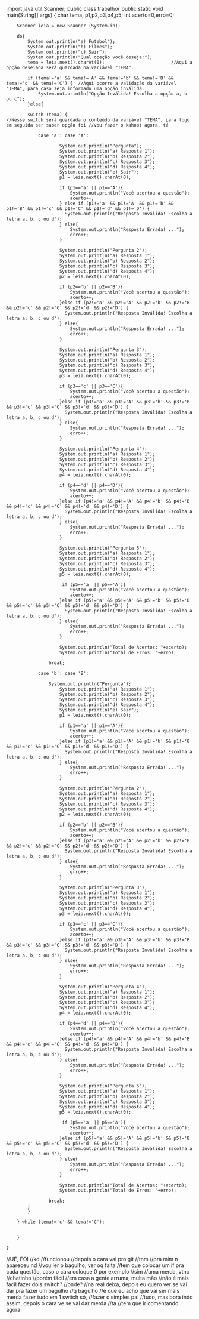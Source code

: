 import java.util.Scanner;
public class trabalho{
    public static void main(String[] args) {
        char tema, p1,p2,p3,p4,p5;
        int acerto=0,erro=0;

        Scanner leia = new Scanner (System.in);

        do{
            System.out.println("a) Futebol");
            System.out.println("b) Filmes");
            System.out.println("c) Sair");
            System.out.println("Qual opeção você deseja:");
            tema = leia.next().charAt(0);                         //Aqui a opção desejada será guardada na variável "TEMA".

            if (tema!='a' && tema!='A' && tema!='b' && tema!='B' && tema!='c' && tema!='C') {  //Aqui ocorre a validação da variável "TEMA", para caso seja informado uma opção inválida.
                System.out.println("Opção Inválida! Escolha a opção a, b ou c");
            }else{
                
            switch (tema) {                                            //Nesse switch será guardada o conteúdo da variável "TEMA", para logo em seguida ser saber opção foi //vou fazer o kahoot agora, tá
   
                case 'a': case 'A':
                
                        System.out.println("Pergunta");
                        System.out.println("a) Resposta 1");
                        System.out.println("b) Resposta 2");
                        System.out.println("c) Resposta 3");
                        System.out.println("d) Resposta 4");
                        System.out.println("e) Sair");
                        p1 = leia.next().charAt(0);
                        
                        if (p1=='a' || p1=='A'){
                            System.out.println("Você acertou a questão");
                            acerto++;
                        } else if (p1!='a' && p1!='A' && p1!='b' && p1!='B' && p1!='c' && p1!='C' && p1!='d' && p1!='D') {
                          System.out.println("Resposta Inválida! Escolha a letra a, b, c ou d");  
                        } else{
                            System.out.println("Resposta Errada! ...");
                            erro++;
                        }

                        System.out.println("Pergunta 2");
                        System.out.println("a) Resposta 1");
                        System.out.println("b) Resposta 2");
                        System.out.println("c) Resposta 3");
                        System.out.println("d) Resposta 4");
                        p2 = leia.next().charAt(0);

                        if (p2=='b' || p2=='B'){
                            System.out.println("Você acertou a questão");
                            acerto++;
                        }else if (p2!='a' && p2!='A' && p2!='b' && p2!='B' && p2!='c' && p2!='C' && p2!='d' && p2!='D') {
                          System.out.println("Resposta Inválida! Escolha a letra a, b, c ou d");  
                        } else{
                            System.out.println("Resposta Errada! ...");
                            erro++;
                        }

                        System.out.println("Pergunta 3");
                        System.out.println("a) Resposta 1");
                        System.out.println("b) Resposta 2");
                        System.out.println("c) Resposta 3");
                        System.out.println("d) Resposta 4");
                        p3 = leia.next().charAt(0);

                        if (p3=='c' || p3=='C'){
                            System.out.println("Você acertou a questão");
                            acerto++;
                        }else if (p3!='a' && p3!='A' && p3!='b' && p3!='B' && p3!='c' && p3!='C' && p3!='d' && p3!='D') {
                          System.out.println("Resposta Inválida! Escolha a letra a, b, c ou d");  
                        } else{
                            System.out.println("Resposta Errada! ...");
                            erro++;
                        }

                        System.out.println("Pergunta 4");
                        System.out.println("a) Resposta 1");
                        System.out.println("b) Resposta 2");
                        System.out.println("c) Resposta 3");
                        System.out.println("d) Resposta 4");
                        p4 = leia.next().charAt(0);

                        if (p4=='d' || p4=='D'){
                            System.out.println("Você acertou a questão");
                            acerto++;
                        }else if (p4!='a' && p4!='A' && p4!='b' && p4!='B' && p4!='c' && p4!='C' && p4!='d' && p4!='D') {
                          System.out.println("Resposta Inválida! Escolha a letra a, b, c ou d");  
                        } else{
                            System.out.println("Resposta Errada! ...");
                            erro++;
                        }

                        System.out.println("Pergunta 5");
                        System.out.println("a) Resposta 1");
                        System.out.println("b) Resposta 2");
                        System.out.println("c) Resposta 3");
                        System.out.println("d) Resposta 4");
                        p5 = leia.next().charAt(0);

                         if (p5=='a' || p5=='A'){
                            System.out.println("Você acertou a questão");
                            acerto++;
                        }else if (p5!='a' && p5!='A' && p5!='b' && p5!='B' && p5!='c' && p5!='C' && p5!='d' && p5!='D') {
                          System.out.println("Resposta Inválida! Escolha a letra a, b, c ou d");  
                        } else{
                            System.out.println("Resposta Errada! ...");
                            erro++;
                        }

                        System.out.println("Total de Acertos: "+acerto);
                        System.out.println("Total de Erros: "+erro);

                    break;
            
                case 'b': case 'B':
                    
                    System.out.println("Pergunta");
                        System.out.println("a) Resposta 1");
                        System.out.println("b) Resposta 2");
                        System.out.println("c) Resposta 3");
                        System.out.println("d) Resposta 4");
                        System.out.println("e) Sair");
                        p1 = leia.next().charAt(0);
                        
                        if (p1=='a' || p1=='A'){
                            System.out.println("Você acertou a questão");
                            acerto++;
                        }else if (p1!='a' && p1!='A' && p1!='b' && p1!='B' && p1!='c' && p1!='C' && p1!='d' && p1!='D') {
                          System.out.println("Resposta Inválida! Escolha a letra a, b, c ou d");  
                        } else{
                            System.out.println("Resposta Errada! ...");
                            erro++;
                        }

                        System.out.println("Pergunta 2");
                        System.out.println("a) Resposta 1");
                        System.out.println("b) Resposta 2");
                        System.out.println("c) Resposta 3");
                        System.out.println("d) Resposta 4");
                        p2 = leia.next().charAt(0);

                        if (p2=='b' || p2=='B'){
                            System.out.println("Você acertou a questão");
                            acerto++;
                        }else if (p2!='a' && p2!='A' && p2!='b' && p2!='B' && p2!='c' && p2!='C' && p2!='d' && p2!='D') {
                          System.out.println("Resposta Inválida! Escolha a letra a, b, c ou d");  
                        } else{
                            System.out.println("Resposta Errada! ...");
                            erro++;
                        }

                        System.out.println("Pergunta 3");
                        System.out.println("a) Resposta 1");
                        System.out.println("b) Resposta 2");
                        System.out.println("c) Resposta 3");
                        System.out.println("d) Resposta 4");
                        p3 = leia.next().charAt(0);

                        if (p3=='c' || p3=='C'){
                            System.out.println("Você acertou a questão");
                            acerto++;
                        }else if (p3!='a' && p3!='A' && p3!='b' && p3!='B' && p3!='c' && p3!='C' && p3!='d' && p3!='D') {
                          System.out.println("Resposta Inválida! Escolha a letra a, b, c ou d");  
                        } else{
                            System.out.println("Resposta Errada! ...");
                            erro++;
                        }

                        System.out.println("Pergunta 4");
                        System.out.println("a) Resposta 1");
                        System.out.println("b) Resposta 2");
                        System.out.println("c) Resposta 3");
                        System.out.println("d) Resposta 4");
                        p4 = leia.next().charAt(0);

                        if (p4=='d' || p4=='D'){
                            System.out.println("Você acertou a questão");
                            acerto++;
                        }else if (p4!='a' && p4!='A' && p4!='b' && p4!='B' && p4!='c' && p4!='C' && p4!='d' && p4!='D') {
                          System.out.println("Resposta Inválida! Escolha a letra a, b, c ou d");  
                        } else{
                            System.out.println("Resposta Errada! ...");
                            erro++;
                        }

                        System.out.println("Pergunta 5");
                        System.out.println("a) Resposta 1");
                        System.out.println("b) Resposta 2");
                        System.out.println("c) Resposta 3");
                        System.out.println("d) Resposta 4");
                        p5 = leia.next().charAt(0);

                         if (p5=='a' || p5=='A'){
                            System.out.println("Você acertou a questão");
                            acerto++;
                        }else if (p5!='a' && p5!='A' && p5!='b' && p5!='B' && p5!='c' && p5!='C' && p5!='d' && p5!='D') {
                          System.out.println("Resposta Inválida! Escolha a letra a, b, c ou d");  
                        } else{
                            System.out.println("Resposta Errada! ...");
                            erro++;
                        }

                        System.out.println("Total de Acertos: "+acerto);
                        System.out.println("Total de Erros: "+erro);

                    break;
            }
            }

        } while (tema!='c' && tema!='C');

                
        }

    }


   //UÉ, FOI 
   //kd 
   //funcionou
   //depois o cara vai pro git 
   //tnm
   //pra mim n apareceu nd
   //vou ler o bagulho, ver oq falta 
   //tem que colocar um if pra cada questão, caso o cara coloque 0 por exemplo
   //sim
   //uma merda, vtnc
   //chatinho
   //porém fácil
   //em casa a gente arruma, muita mão
   //não é mais facil fazer dois switch?
   //onde?
   //na real deixa, depois eu quero ver se vai dar pra fazer um bagulho
   //q bagulho
   //é que eu acho que vai ser mais merda fazer tudo em 1 switch só, 
   //fazer o simples pai
   //tudo, mas bora indo assim, depois o cara ve se vai dar merda 
   //ta
   //tem que ir comentando agora
